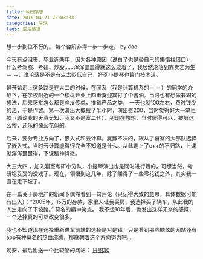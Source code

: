 ```yaml
---
title: 今日感想
date: 2016-04-21 22:03:33
categories: 生活
tags: 生活感悟
---
```


想一步到位不行的。
每个台阶非得一步一步走。
by dad
<!--more-->

 今天有点沮丧，毕业近两年，因为各种原因（说白了也是替自己的懒惰找借口），什么考驾照、考研、炒股……浑浑噩噩得就这么过着了，我居然沦落到靠卖艺为生＝ ＝，说沦落是不是有点太贬低自己，好歹小提琴也算门技术活。

 最开始走上这条路是在大二的时候，在同系（我是计算机系的＝ ＝）的同学的介绍下，在学校附近的一个楼盘开业上四重奏迎宾打了个酱油。当时也有想做兼职的想法，后来感觉怎么都是些发传单，推销产品之类， 一天也就100左右，费时钱少的活，于是作罢。第一次演出大概拉了半小时，演出费200，当时觉得好大一笔巨款（原谅我的天真无知，我又不是富二代），到现在想想，当时傻得可以，被坑这么惨，还乐的像朵花似的。

 后来，要分专业方向了，嵌入式和云计算。犹豫不决的，跟从了寝室的大部队选择了嵌入式，当时云计算虚得很完全不知道是什么。从此走上了c++的不归路，上课就浑浑噩噩得，下课精神抖擞。

 大三大四 ，加入寝室考研小分队，小提琴演出也是同时进行着的，可想当然，考研稳妥妥的没戏了。现在，领悟到这几年，除了赚得了一些零花钱之外，其实我一直在走下坡了。

在一篇关于房地产的新闻下偶然看到一句评论（只记得大致的意思，具体数据可能有出入）：“2005年，15万的存款，家里人让我买房，我选择买了辆车，从此我的人生走向了下坡路。”
莫名的戳中笑点。
我不想10年后，也发出这样无奈的感慨，一个选择真的可以改变很多。

我也不知道现在选择重新进军前端的选择是对是错，只是看到那些酷炫的网站还有app有种莫名的热血沸腾，那就朝着这个方向努力吧...

晚安，最后附送一个比较酷的网站：
[拼图30](http://species-in-pieces.com)
